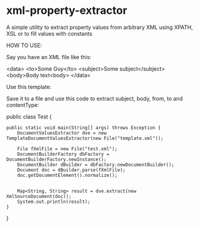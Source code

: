xml-property-extractor
======================

A simple utility to extract property values from arbitrary XML using XPATH, XSL or to fill values with constants

HOW TO USE:

Say you have an XML file like this:

&lt;data&gt;
    &lt;to>Some Guy&lt;/to&gt;
    &lt;subject>Some subject&lt;/subject&gt;
    &lt;body>Body text&lt;body&gt;
&lt;/data&lt;

Use this template:

<template>
    <!-- Extract data from XML: -->
    <param name="subject" type="xsl">
        <![CDATA[
        <xsl:stylesheet version="1.0" xmlns:xsl="http://www.w3.org/1999/XSL/Transform">
            <xsl:strip-space elements="*"/>
            <xsl:output method="text"/>
            <xsl:template match="/data/subject">
                <xsl:value-of select="text()"/>
            </xsl:template>
            <xsl:template match="text()"/>
        </xsl:stylesheet>
        ]]>
    </param>

    <param name="body" type="xsl">
        <![CDATA[
        <xsl:stylesheet version="1.0" xmlns:xsl="http://www.w3.org/1999/XSL/Transform">
            <xsl:strip-space elements="*"/>
            <xsl:output method="text"/>
            <xsl:template match="/data/body">
                <xsl:value-of select="text()"/>
            </xsl:template>
            <xsl:template match="text()"/>
        </xsl:stylesheet>
        ]]>
    </param>

    <param name="to" type="xpath">/data/to</param>

    <!-- Constants: -->
    <param name="contentType" type="const">text/plain; charset=UTF-8</param>
    <param name="from" type="const">info@market.yandex.ru</param>

</template>

Save it to a file and use this code to extract subject, body, from, to and contentType:

public class Test { 

    public static void main(String[] args) throws Exception {
        DocumentValuesExtractor dve = new TemplateDocumentValuesExtractor(new File("template.xml"));

        File fXmlFile = new File("test.xml");
        DocumentBuilderFactory dbFactory = DocumentBuilderFactory.newInstance();
        DocumentBuilder dBuilder = dbFactory.newDocumentBuilder();
        Document doc = dBuilder.parse(fXmlFile);
        doc.getDocumentElement().normalize();


        Map<String, String> result = dve.extract(new XmlSourceDocument(doc));
        System.out.println(result);
    }
}
